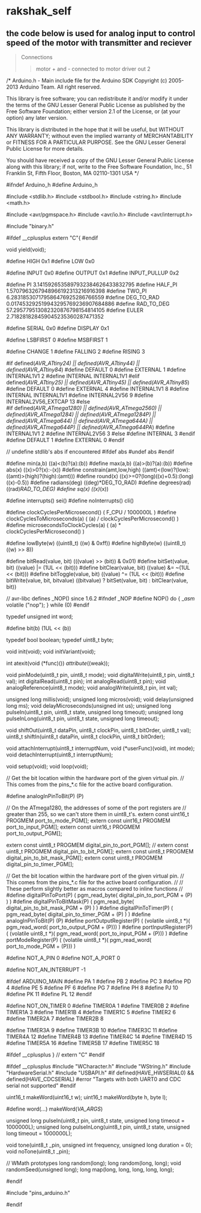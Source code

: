 # rakshak_self

## the code below is used for analog input to control speed of the motor with transmitter and reciever <br> 
>Connections
>>motor + and - connected to motor driver out 2

  /*
  Arduino.h - Main include file for the Arduino SDK
  Copyright (c) 2005-2013 Arduino Team.  All right reserved.

  This library is free software; you can redistribute it and/or
  modify it under the terms of the GNU Lesser General Public
  License as published by the Free Software Foundation; either
  version 2.1 of the License, or (at your option) any later version.

  This library is distributed in the hope that it will be useful,
  but WITHOUT ANY WARRANTY; without even the implied warranty of
  MERCHANTABILITY or FITNESS FOR A PARTICULAR PURPOSE.  See the GNU
  Lesser General Public License for more details.

  You should have received a copy of the GNU Lesser General Public
  License along with this library; if not, write to the Free Software
  Foundation, Inc., 51 Franklin St, Fifth Floor, Boston, MA  02110-1301  USA
*/

#ifndef Arduino_h
#define Arduino_h

#include <stdlib.h>
#include <stdbool.h>
#include <string.h>
#include <math.h>

#include <avr/pgmspace.h>
#include <avr/io.h>
#include <avr/interrupt.h>

#include "binary.h"

#ifdef __cplusplus
extern "C"{
#endif

void yield(void);

#define HIGH 0x1
#define LOW  0x0

#define INPUT 0x0
#define OUTPUT 0x1
#define INPUT_PULLUP 0x2

#define PI 3.1415926535897932384626433832795
#define HALF_PI 1.5707963267948966192313216916398
#define TWO_PI 6.283185307179586476925286766559
#define DEG_TO_RAD 0.017453292519943295769236907684886
#define RAD_TO_DEG 57.295779513082320876798154814105
#define EULER 2.718281828459045235360287471352

#define SERIAL  0x0
#define DISPLAY 0x1

#define LSBFIRST 0
#define MSBFIRST 1

#define CHANGE 1
#define FALLING 2
#define RISING 3

#if defined(_AVR_ATtiny24) || defined(AVR_ATtiny44) || defined(AVR_ATtiny84_)
  #define DEFAULT 0
  #define EXTERNAL 1
  #define INTERNAL1V1 2
  #define INTERNAL INTERNAL1V1
#elif defined(_AVR_ATtiny25) || defined(AVR_ATtiny45) || defined(AVR_ATtiny85_)
  #define DEFAULT 0
  #define EXTERNAL 4
  #define INTERNAL1V1 8
  #define INTERNAL INTERNAL1V1
  #define INTERNAL2V56 9
  #define INTERNAL2V56_EXTCAP 13
#else  
#if defined(_AVR_ATmega1280) || defined(AVR_ATmega2560) || defined(AVR_ATmega1284) || defined(AVR_ATmega1284P) || defined(AVR_ATmega644) || defined(AVR_ATmega644A) || defined(AVR_ATmega644P) || defined(AVR_ATmega644PA_)
#define INTERNAL1V1 2
#define INTERNAL2V56 3
#else
#define INTERNAL 3
#endif
#define DEFAULT 1
#define EXTERNAL 0
#endif

// undefine stdlib's abs if encountered
#ifdef abs
#undef abs
#endif

#define min(a,b) ((a)<(b)?(a):(b))
#define max(a,b) ((a)>(b)?(a):(b))
#define abs(x) ((x)>0?(x):-(x))
#define constrain(amt,low,high) ((amt)<(low)?(low):((amt)>(high)?(high):(amt)))
#define round(x)     ((x)>=0?(long)((x)+0.5):(long)((x)-0.5))
#define radians(deg) ((deg)*DEG_TO_RAD)
#define degrees(rad) ((rad)*RAD_TO_DEG)
#define sq(x) ((x)*(x))

#define interrupts() sei()
#define noInterrupts() cli()

#define clockCyclesPerMicrosecond() ( F_CPU / 1000000L )
#define clockCyclesToMicroseconds(a) ( (a) / clockCyclesPerMicrosecond() )
#define microsecondsToClockCycles(a) ( (a) * clockCyclesPerMicrosecond() )

#define lowByte(w) ((uint8_t) ((w) & 0xff))
#define highByte(w) ((uint8_t) ((w) >> 8))

#define bitRead(value, bit) (((value) >> (bit)) & 0x01)
#define bitSet(value, bit) ((value) |= (1UL << (bit)))
#define bitClear(value, bit) ((value) &= ~(1UL << (bit)))
#define bitToggle(value, bit) ((value) ^= (1UL << (bit)))
#define bitWrite(value, bit, bitvalue) ((bitvalue) ? bitSet(value, bit) : bitClear(value, bit))

// avr-libc defines _NOP() since 1.6.2
#ifndef _NOP
#define NOP() do { __asm_ volatile ("nop"); } while (0)
#endif

typedef unsigned int word;

#define bit(b) (1UL << (b))

typedef bool boolean;
typedef uint8_t byte;

void init(void);
void initVariant(void);

int atexit(void (*func)()) _attribute_((weak));

void pinMode(uint8_t pin, uint8_t mode);
void digitalWrite(uint8_t pin, uint8_t val);
int digitalRead(uint8_t pin);
int analogRead(uint8_t pin);
void analogReference(uint8_t mode);
void analogWrite(uint8_t pin, int val);

unsigned long millis(void);
unsigned long micros(void);
void delay(unsigned long ms);
void delayMicroseconds(unsigned int us);
unsigned long pulseIn(uint8_t pin, uint8_t state, unsigned long timeout);
unsigned long pulseInLong(uint8_t pin, uint8_t state, unsigned long timeout);

void shiftOut(uint8_t dataPin, uint8_t clockPin, uint8_t bitOrder, uint8_t val);
uint8_t shiftIn(uint8_t dataPin, uint8_t clockPin, uint8_t bitOrder);

void attachInterrupt(uint8_t interruptNum, void (*userFunc)(void), int mode);
void detachInterrupt(uint8_t interruptNum);

void setup(void);
void loop(void);

// Get the bit location within the hardware port of the given virtual pin.
// This comes from the pins_*.c file for the active board configuration.

#define analogInPinToBit(P) (P)

// On the ATmega1280, the addresses of some of the port registers are
// greater than 255, so we can't store them in uint8_t's.
extern const uint16_t PROGMEM port_to_mode_PGM[];
extern const uint16_t PROGMEM port_to_input_PGM[];
extern const uint16_t PROGMEM port_to_output_PGM[];

extern const uint8_t PROGMEM digital_pin_to_port_PGM[];
// extern const uint8_t PROGMEM digital_pin_to_bit_PGM[];
extern const uint8_t PROGMEM digital_pin_to_bit_mask_PGM[];
extern const uint8_t PROGMEM digital_pin_to_timer_PGM[];

// Get the bit location within the hardware port of the given virtual pin.
// This comes from the pins_*.c file for the active board configuration.
// 
// These perform slightly better as macros compared to inline functions
//
#define digitalPinToPort(P) ( pgm_read_byte( digital_pin_to_port_PGM + (P) ) )
#define digitalPinToBitMask(P) ( pgm_read_byte( digital_pin_to_bit_mask_PGM + (P) ) )
#define digitalPinToTimer(P) ( pgm_read_byte( digital_pin_to_timer_PGM + (P) ) )
#define analogInPinToBit(P) (P)
#define portOutputRegister(P) ( (volatile uint8_t *)( pgm_read_word( port_to_output_PGM + (P))) )
#define portInputRegister(P) ( (volatile uint8_t *)( pgm_read_word( port_to_input_PGM + (P))) )
#define portModeRegister(P) ( (volatile uint8_t *)( pgm_read_word( port_to_mode_PGM + (P))) )

#define NOT_A_PIN 0
#define NOT_A_PORT 0

#define NOT_AN_INTERRUPT -1

#ifdef ARDUINO_MAIN
#define PA 1
#define PB 2
#define PC 3
#define PD 4
#define PE 5
#define PF 6
#define PG 7
#define PH 8
#define PJ 10
#define PK 11
#define PL 12
#endif

#define NOT_ON_TIMER 0
#define TIMER0A 1
#define TIMER0B 2
#define TIMER1A 3
#define TIMER1B 4
#define TIMER1C 5
#define TIMER2  6
#define TIMER2A 7
#define TIMER2B 8

#define TIMER3A 9
#define TIMER3B 10
#define TIMER3C 11
#define TIMER4A 12
#define TIMER4B 13
#define TIMER4C 14
#define TIMER4D 15
#define TIMER5A 16
#define TIMER5B 17
#define TIMER5C 18

#ifdef __cplusplus
} // extern "C"
#endif

#ifdef __cplusplus
#include "WCharacter.h"
#include "WString.h"
#include "HardwareSerial.h"
#include "USBAPI.h"
#if defined(HAVE_HWSERIAL0) && defined(HAVE_CDCSERIAL)
#error "Targets with both UART0 and CDC serial not supported"
#endif

uint16_t makeWord(uint16_t w);
uint16_t makeWord(byte h, byte l);

#define word(...) makeWord(_VA_ARGS_)

unsigned long pulseIn(uint8_t pin, uint8_t state, unsigned long timeout = 1000000L);
unsigned long pulseInLong(uint8_t pin, uint8_t state, unsigned long timeout = 1000000L);

void tone(uint8_t _pin, unsigned int frequency, unsigned long duration = 0);
void noTone(uint8_t _pin);

// WMath prototypes
long random(long);
long random(long, long);
void randomSeed(unsigned long);
long map(long, long, long, long, long);

#endif

#include "pins_arduino.h"

#endif


